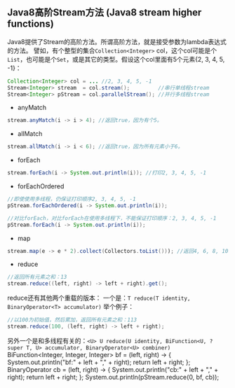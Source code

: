 ## Java8高阶Stream方法 (Java8 stream higher functions)

Java8提供了Stream的高阶方法。所谓高阶方法，就是接受参数为lambda表达式的方法。
譬如，有个整型的集合`Collection<Integer>` col，这个col可能是个`List`，也可能是个`Set`，或是其它的类型。假设这个col里面有5个元素{2, 3, 4, 5, -1}：
```java
Collection<Integer> col = ... //2, 3, 4, 5, -1
Stream<Integer> stream  = col.stream();         //串行单线程stream
Stream<Integer> pStream = col.parallelStream(); //并行多线程stream
```

- anyMatch
```java
stream.anyMatch(i -> i > 4); //返回true，因为有个5。
```

- allMatch
```java
stream.allMatch(i -> i < 6); //返回true，因为所有元素小于6。
```

- forEach
```java
stream.forEach(i -> System.out.println(i)); //打印2, 3, 4, 5, -1
```

- forEachOrdered
```java
//即使使用多线程，仍保证打印顺序2, 3, 4, 5, -1
pStream.forEachOrdered(i -> System.out.println(i)); 

//对比forEach，对比forEach在使用多线程下，不能保证打印顺序：2, 3, 4, 5, -1
pStream.forEach(i -> System.out.println(i)); 
```
- map
```java
stream.map(e -> e * 2).collect(Collectors.toList())); //返回4, 6, 8, 10, -2
```

- reduce
```java
//返回所有元素之和：13
stream.reduce((left, right) -> left + right).get();  
```
reduce还有其他两个重载的版本：
一个是：`T reduce(T identity, BinaryOperator<T> accumulator)`
举个例子：
```java
//以100为初始值，然后累加，返回所有元素之和：113
stream.reduce(100, (left, right) -> left + right);  
```

另外一个是和多线程有关的：`<U> U reduce(U identity, BiFunction<U, ? super T, U> accumulator, BinaryOperator<U> combiner)`
  BiFunction<Integer, Integer, Integer> bf =
                (left, right) -> {
                    System.out.println("bf:" + left + "," + right);
                    return left + right;
                };
        BinaryOperator<Integer> cb =
                (left, right) ->
                {
                    System.out.println("cb:" + left + "," + right);
                    return left + right;
                };
        System.out.println(pStream.reduce(0, bf, cb));
